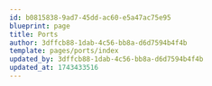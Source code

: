 ```yaml
---
id: b0815838-9ad7-45dd-ac60-e5a47ac75e95
blueprint: page
title: Ports
author: 3dffcb88-1dab-4c56-bb8a-d6d7594b4f4b
template: pages/ports/index
updated_by: 3dffcb88-1dab-4c56-bb8a-d6d7594b4f4b
updated_at: 1743433516
---
```

